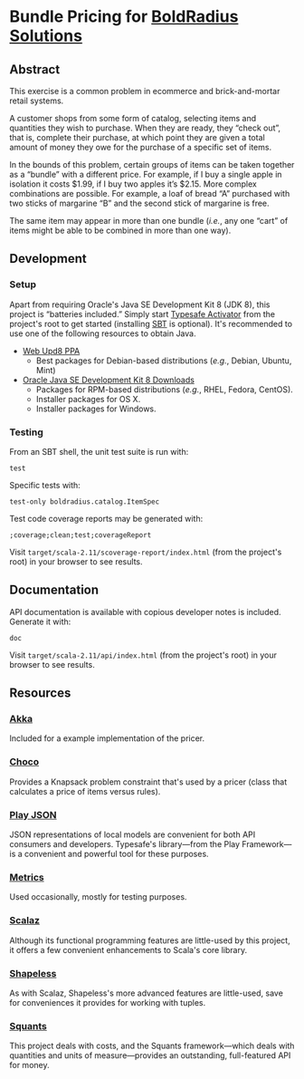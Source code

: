 # Bundle Pricing for [BoldRadius Solutions](http://boldradius.com)

## Abstract

This exercise is a common problem in e­commerce and brick-and-mortar retail systems.

A customer shops from some form of catalog, selecting items and quantities they wish to purchase. When they are ready, they “check out”, that is, complete their purchase, at which point they are given a total amount of money they owe for the purchase of a specific set of items.

In the bounds of this problem, certain groups of items can be taken together as a “bundle” with a different price. For example, if I buy a single apple in isolation it costs $1.99, if I buy two apples it’s $2.15. More complex combinations are possible. For example, a loaf of bread “A” purchased with two sticks of margarine “B” and the second stick of margarine is free.

The same item may appear in more than one bundle (_i.e._, any one “cart” of items might be able to be combined in more than one way).

## Development

### Setup

Apart from requiring Oracle's Java SE Development Kit 8 (JDK 8), this project is “batteries included.” Simply start [Typesafe Activator](http://typesafe.com/activator) from the project's root to get started (installing [SBT](http://scala-sbt.org/0.13/tutorial/Setup.html) is optional). It's recommended to use one of the following resources to obtain Java.

- [Web Upd8 PPA](http://webupd8.org/2012/09/install-oracle-java-8-in-ubuntu-via-ppa.html)
  - Best packages for Debian-based distributions (_e.g._, Debian, Ubuntu, Mint)
- [Oracle Java SE Development Kit 8 Downloads](http://oracle.com/technetwork/java/javase/downloads/jdk8-downloads-2133151.html)
  - Packages for RPM-based distributions (_e.g._, RHEL, Fedora, CentOS).
  - Installer packages for OS X.
  - Installer packages for Windows.

### Testing

From an SBT shell, the unit test suite is run with:

```
test
```

Specific tests with:

```
test-only boldradius.catalog.ItemSpec
```

Test code coverage reports may be generated with:

```
;coverage;clean;test;coverageReport
```

Visit `target/scala-2.11/scoverage-report/index.html` (from the project's root) in your browser to see results.

## Documentation

API documentation is available with copious developer notes is included. Generate it with:

```
doc
```

Visit `target/scala-2.11/api/index.html` (from the project's root) in your browser to see results.

## Resources

### [Akka](http://akka.io)

Included for a example implementation of the pricer.

### [Choco](http://choco-solver.org)

Provides a Knapsack problem constraint that's used by a pricer (class that calculates a price of items versus rules).

### [Play JSON](http://playframework.com/documentation/2.4.x/ScalaJson)

JSON representations of local models are convenient for both API consumers and developers. Typesafe's library—from the Play Framework—is a convenient and powerful tool for these purposes.

### [Metrics](http://metrics.dropwizard.io)

Used occasionally, mostly for testing purposes.

### [Scalaz](http://github.com/scalaz/scalaz)

Although its functional programming features are little-used by this project, it offers a few convenient enhancements to Scala's core library.

### [Shapeless](http://github.com/milessabin/shapeless)

As with Scalaz, Shapeless's more advanced features are little-used, save for conveniences it provides for working with tuples.

### [Squants](http://squants.com)

This project deals with costs, and the Squants framework—which deals with quantities and units of measure—provides an outstanding, full-featured API for money.
